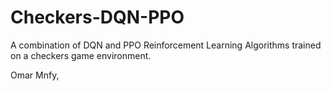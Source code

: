 # Checkers-DQN-PPO
A combination of DQN and PPO Reinforcement Learning Algorithms trained on a checkers game environment.

Omar Mnfy, 
